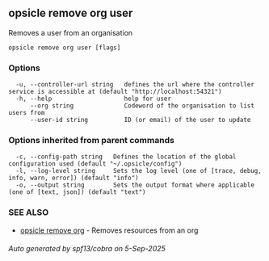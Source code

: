 ## opsicle remove org user

Removes a user from an organisation

```
opsicle remove org user [flags]
```

### Options

```
  -u, --controller-url string   defines the url where the controller service is accessible at (default "http://localhost:54321")
  -h, --help                    help for user
      --org string              Codeword of the organisation to list users from
      --user-id string          ID (or email) of the user to update
```

### Options inherited from parent commands

```
  -c, --config-path string   Defines the location of the global configuration used (default "~/.opsicle/config")
  -l, --log-level string     Sets the log level (one of [trace, debug, info, warn, error]) (default "info")
  -o, --output string        Sets the output format where applicable (one of [text, json]) (default "text")
```

### SEE ALSO

* [opsicle remove org](cli/opsicle_remove_org.md)	 - Removes resources from an org

###### Auto generated by spf13/cobra on 5-Sep-2025
